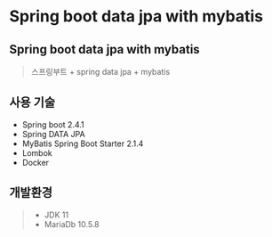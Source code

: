 # Spring boot data jpa with mybatis

## Spring boot data jpa with mybatis
>  스프링부트 + spring data jpa + mybatis

## 사용 기술
* Spring boot 2.4.1
* Spring DATA JPA
* MyBatis Spring Boot Starter 2.1.4
* Lombok
* Docker

## 개발환경
> * JDK 11
> * MariaDb 10.5.8

